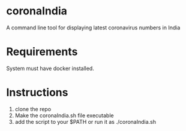 # coronaIndia
A command line tool for displaying latest coronavirus numbers in India

# Requirements
System must have docker installed.

# Instructions
1. clone the repo 
2. Make the coronaIndia.sh file executable
3. add the script to your $PATH or run it as ./coronaIndia.sh
